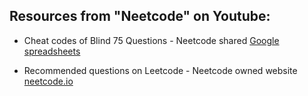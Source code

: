 ## Resources from "Neetcode" on Youtube:

- Cheat codes of Blind 75 Questions - Neetcode shared <a href="https://docs.google.com/spreadsheets/d/1A2PaQKcdwO_lwxz9bAnxXnIQayCouZP6d-ENrBz_NXc/edit#gid=0">Google spreadsheets</a>

- Recommended questions on Leetcode - Neetcode owned website <a href="https://neetcode.io">neetcode.io</a>
